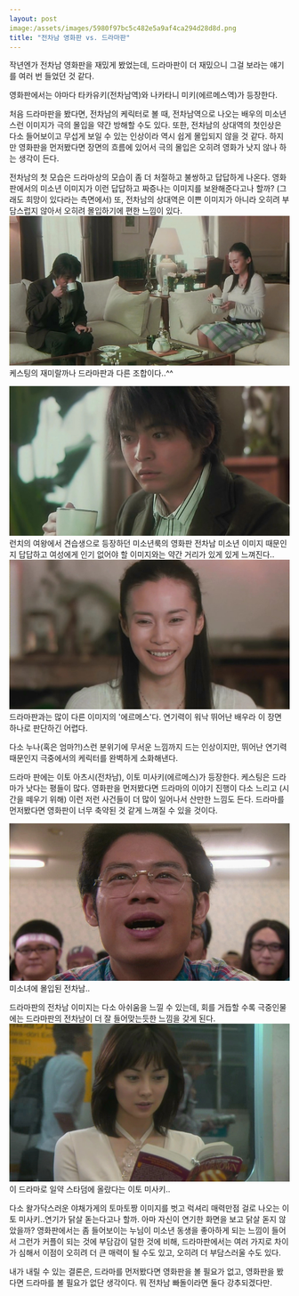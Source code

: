 ```yaml
---
layout: post
image:/assets/images/5980f97bc5c482e5a9af4ca294d28d8d.png
title: "전차남 영화판 vs. 드라마판"
---
```


작년엔가 전차남 영화판을 재밌게 봤었는데, 드라마판이 더 재밌으니 그걸 보라는 얘기를 여러 번 들었던 것 같다.

영화판에서는 야마다 타카유키(전차남역)와 나카타니 미키(에르메스역)가 등장한다. 

처음 드라마판을 봤다면, 전차남의 케릭터로 볼 때, 전차남역으로 나오는 배우의 미소년스런 이미지가 극의 몰입을 약간 방해할 수도 있다. 또한, 전차남의 상대역의 첫인상은 다소 들어보이고 무섭게 보일 수 있는 인상이라 역시 쉽게 몰입되지 않을 것 같다. 하지만 영화판을 먼저봤다면 장면의 흐름에 있어서 극의 몰입은 오히려 영화가 낫지 않나 하는 생각이 든다.

전차남의 첫 모습은 드라마상의 모습이 좀 더 처절하고 불쌍하고 답답하게 나온다. 영화판에서의 미소년 이미지가 이런 답답하고 짜증나는 이미지를 보완해준다고나 할까? (그래도 희망이 있다라는 측면에서) 또, 전차남의 상대역은 이쁜 이미지가 아니라 오히려 부담스럽지 않아서 오히려 몰입하기에 편한 느낌이 있다.
![image](/assets/images/5980f97bc5c482e5a9af4ca294d28d8d.png)케스팅의 재미랄까나 드라마판과 다른 조합이다..^^

![image](/assets/images/56c2e3197dda49af733b1824f6bb5754.png)런치의 여왕에서 견습생으로 등장하던 미소년룩의 영화판 전차남
미소년 이미지 때문인지 답답하고 여성에게 인기 없어야 할 이미지와는 약간 거리가 있게 있게 느껴진다..
![image](/assets/images/38d3406c8c398e8bb7cffd23ea33f0ed.png)드라마판과는 많이 다른 이미지의 &#39;에르메스&#39;다. 연기력이 워낙 뛰어난 배우라 이 장면 하나로 판단하긴 어렵다.

다소 누나(혹은 엄마?!)스런 분위기에 무서운 느낌까지 드는 인상이지만, 뛰어난 연기력 때문인지 극중에서의 케릭터를 완벽하게 소화해낸다.

드라마 판에는 이토 아츠시(전차남), 이토 미사키(에르메스)가 등장한다. 케스팅은 드라마가 낫다는 평들이 많다. 영화판을 먼저봤다면 드라마의 이야기 진행이 다소 느리고 (시간을 떼우기 위해) 이런 저런 사건들이 더 많이 일어나서 산만한 느낌도 든다. 드라마를 먼저봤다면 영화판이 너무 축약된 것 같게 느껴질 수 있을 것이다.

![image](/assets/images/61db009381600eb30dde30ce33e68b52.png)미소녀에 몰입된 전차남..

드라마판의 전차남 이미지는 다소 아쉬움을 느낄 수 있는데, 회를 거듭할 수록 극중인물에는 드라마판의 전차남이 더 잘 들어맞는듯한 느낌을 갖게 된다.
![image](/assets/images/2044f2f23f6e8ec0af1d87849c05d163.png)이 드라마로 일약 스타덤에 올랐다는 이토 미사키..

다소 왈가닥스러운 야채가게의 토마토짱 이미지를 벗고 럭셔리 매력만점 걸로 나오는 이토 미사키..연기가 닭살 돋는다고나 할까. 아마 자신이 연기한 화면을 보고 닭살 돋지 않았을까? 영화판에서는 좀 들어보이는 누님이 미소년 동생을 좋아하게 되는 느낌이 들어서 그런가 커플이 되는 것에 부담감이 덜한 것에 비해, 드라마판에서는 여러 가지로 차이가 심해서 이점이 오히려 더 큰 매력이 될 수도 있고, 오히려 더 부담스러울 수도 있다.

내가 내릴 수 있는 결론은, 드라마를 먼저봤다면 영화판을 볼 필요가 없고, 영화판을 봤다면 드라마를 볼 필요가 없단 생각이다. 뭐 전차남 빠돌이라면 둘다 강추되겠다만.



